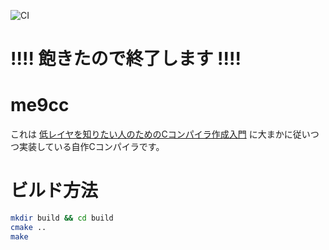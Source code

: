 ![CI](https://img.shields.io/github/workflow/status/megumish/me9cc/CI?style=flat-square)
# !!!! 飽きたので終了します !!!!

# me9cc

これは [低レイヤを知りたい人のためのCコンパイラ作成入門](https://www.sigbus.info/compilerbook) に大まかに従いつつ実装している自作Cコンパイラです。

# ビルド方法

```sh
mkdir build && cd build
cmake ..
make
```
